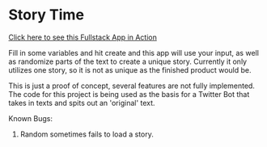 # Story Time

[Click here to see this Fullstack App in Action](https://http://www.storytime.alexcassell.com)

Fill in some variables and hit create and this app will use your input, as well as randomize parts of the text to create a unique story.  Currently it only utilizes one story, so it is not as unique as the finished product would be.


This is just a proof of concept, several features are not fully implemented.  The code for this project is being used as the basis for a Twitter Bot that takes in texts and spits out an 'original' text.




Known Bugs:

1.  Random sometimes fails to load a story.
